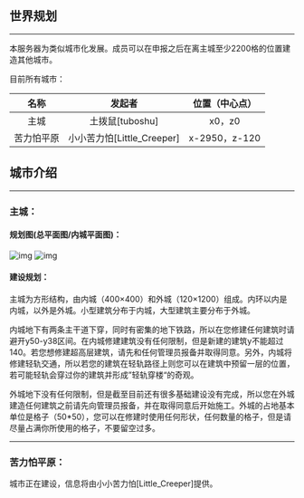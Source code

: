 ## 世界规划<br/>
*****
本服务器为类似城市化发展。成员可以在申报之后在离主城至少2200格的位置建造其他城市。<br/>  

目前所有城市：

|名称|发起者|位置（中心点）|
|:-:|:-:|:-:|
|主城|土拨鼠[tuboshu]|x0，z0|
|苦力怕平原|小小苦力怕[Little_Creeper]|x-2950，z-120|

## 城市介绍<br/>
*****
### 主城：<br/>

#### 规划图(总平面图/内城平面图)：<br/>
![img](”images\2dMap-main_city.png“)
![img](“images\2dMap-main_city_inner.png”)

#### 建设规划：<br/>
主城为方形结构，由内城（400×400）和外城（120×1200）组成。内环以内是内城，以外是外城。小型建筑分布于内城，大型建筑主要分布于外城。<br>  

内城地下有两条主干道下穿，同时有密集的地下铁路，所以在您修建任何建筑时请避开y50-y38区间。在内城修建建筑没有任何限制，但是新建的建筑y不能超过140。若您想修建超高层建筑，请先和任何管理员报备并取得同意。另外，内城将修建轻轨交通，所以若您的建筑在轻轨路径上则您可以在建筑中预留一层的位置，若可能轻轨会穿过你的建筑并形成”轻轨穿楼“的奇观。<br/>  

外城地下没有任何限制，但是截至目前还有很多基础建设没有完成，所以您在外城建造任何建筑之前请先向管理员报备，并在取得同意后开始施工。外城的占地基本单位是格子（50*50），您可以在修建时使用任何形状，任何数量的格子，但是请尽量占满你所使用的格子，不要留空过多。<br/>  
*****
### 苦力怕平原：<br/>
城市正在建设，信息将由小小苦力怕[Little_Creeper]提供。
